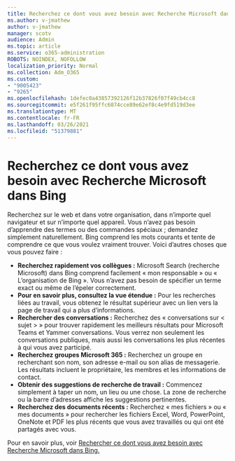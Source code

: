 ```yaml
---
title: Recherchez ce dont vous avez besoin avec Recherche Microsoft dans Bing
ms.author: v-jmathew
author: v-jmathew
manager: scotv
audience: Admin
ms.topic: article
ms.service: o365-administration
ROBOTS: NOINDEX, NOFOLLOW
localization_priority: Normal
ms.collection: Adm_O365
ms.custom:
- "9005423"
- "9265"
ms.openlocfilehash: 1defec0a43857392126f12b37826f07f49cb4cc8
ms.sourcegitcommit: e5f261f95ffc6074cce89e62ef8c4e9fd519d3ee
ms.translationtype: MT
ms.contentlocale: fr-FR
ms.lasthandoff: 03/26/2021
ms.locfileid: "51379881"
---
```

# <a name="find-what-you-need-with-microsoft-search-in-bing"></a>Recherchez ce dont vous avez besoin avec Recherche Microsoft dans Bing

Recherchez sur le web et dans votre organisation, dans n’importe quel navigateur et sur n’importe quel appareil. Vous n’avez pas besoin d’apprendre des termes ou des commandes spéciaux ; demandez simplement naturellement. Bing comprend les mots courants et tente de comprendre ce que vous voulez vraiment trouver. Voici d’autres choses que vous pouvez faire :

- **Recherchez rapidement vos collègues :** Microsoft Search (recherche Microsoft) dans Bing comprend facilement « mon responsable » ou « L’organisation de Bing ». Vous n’avez pas besoin de spécifier un terme exact ou même de l’épeler correctement.
- **Pour en savoir plus, consultez la vue étendue :** Pour les recherches liées au travail, vous obtenez le résultat supérieur avec un lien vers la page de travail qui a plus d’informations.
- **Rechercher des conversations :** Recherchez des « conversations sur < sujet > » pour trouver rapidement les meilleurs résultats pour Microsoft Teams et Yammer conversations. Vous verrez non seulement les conversations publiques, mais aussi les conversations les plus récentes à qui vous avez participé.
- **Recherchez groupes Microsoft 365 :** Recherchez un groupe en recherchant son nom, son adresse e-mail ou son alias de messagerie. Les résultats incluent le propriétaire, les membres et les informations de contact.
- **Obtenir des suggestions de recherche de travail :** Commencez simplement à taper un nom, un lieu ou une chose. La zone de recherche ou la barre d’adresses affiche les suggestions pertinentes.
- **Recherchez des documents récents :** Recherchez « mes fichiers » ou « mes documents » pour rechercher les fichiers Excel, Word, PowerPoint, OneNote et PDF les plus récents que vous avez travaillés ou qui ont été partagés avec vous.

Pour en savoir plus, voir [Rechercher ce dont vous avez besoin avec Recherche Microsoft dans Bing.](https://go.microsoft.com/fwlink/?linkid=2149027)
